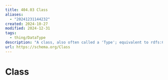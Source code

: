 ```yaml
---
title: 404.03 Class
aliases:
  - "20241231144232"
created: 2024-10-27
modified: 2024-12-31
tags:
  - thing/DataType
description: "A class, also often called a 'Type'; equivalent to rdfs:Class."
url: https://schema.org/Class
---
```

# Class
